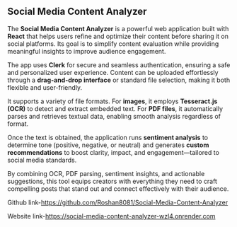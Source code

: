 ## Social Media Content Analyzer

The **Social Media Content Analyzer** is a powerful web application built with **React** that helps users refine and optimize their content before sharing it on social platforms. Its goal is to simplify content evaluation while providing meaningful insights to improve audience engagement.

The app uses **Clerk** for secure and seamless authentication, ensuring a safe and personalized user experience. Content can be uploaded effortlessly through a **drag-and-drop interface** or standard file selection, making it both flexible and user-friendly.

It supports a variety of file formats. For **images**, it employs **Tesseract.js (OCR)** to detect and extract embedded text. For **PDF files**, it automatically parses and retrieves textual data, enabling smooth analysis regardless of format.

Once the text is obtained, the application runs **sentiment analysis** to determine tone (positive, negative, or neutral) and generates **custom recommendations** to boost clarity, impact, and engagement—tailored to social media standards.

By combining OCR, PDF parsing, sentiment insights, and actionable suggestions, this tool equips creators with everything they need to craft compelling posts that stand out and connect effectively with their audience.


Github link-https://github.com/Roshan8081/Social-Media-Content-Analyzer

Website link-https://social-media-content-analyzer-wzl4.onrender.com


